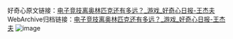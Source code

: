 好奇心原文链接：[电子竞技离奥林匹克还有多远？_游戏_好奇心日报-王杰夫](https://www.qdaily.com/articles/4721.html)
WebArchive归档链接：[电子竞技离奥林匹克还有多远？_游戏_好奇心日报-王杰夫](http://web.archive.org/web/20190623162544/https://www.qdaily.com/articles/4721.html)
![image](http://ww3.sinaimg.cn/large/007d5XDply1g3w5qqn4p2j30u03ge4nv)